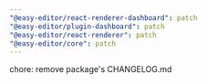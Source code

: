 ```yaml
---
"@easy-editor/react-renderer-dashboard": patch
"@easy-editor/plugin-dashboard": patch
"@easy-editor/react-renderer": patch
"@easy-editor/core": patch
---
```


chore: remove package's CHANGELOG.md

